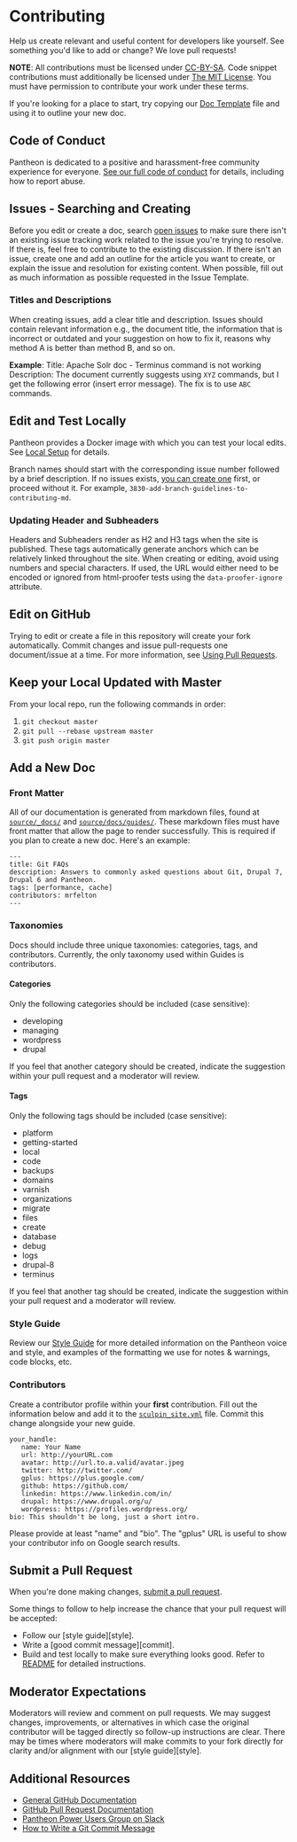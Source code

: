 # Contributing

Help us create relevant and useful content for developers like yourself. See something you'd like to add or change? We love pull requests!

**NOTE**: All contributions must be licensed under [CC-BY-SA](https://creativecommons.org/licenses/by-sa/4.0/). Code snippet contributions must additionally be licensed under [The MIT License](http://opensource.org/licenses/MIT). You must have permission to contribute your work under these terms.

If you're looking for a place to start, try copying our [Doc Template](/source/_docs/doc-template.md) file and using it to outline your new doc.

## Code of Conduct

Pantheon is dedicated to a positive and harassment-free community experience for everyone. [See our full code of conduct](source/_docs/code-of-conduct.md) for details, including how to report abuse.


## Issues - Searching and Creating

Before you edit or create a doc, search [open issues](https://github.com/pantheon-systems/documentation/issues/) to make sure there isn't an existing issue tracking work related to the issue you're trying to resolve. If there is, feel free to contribute to the existing discussion. If there isn't an issue, create one and add an outline for the article you want to create, or explain the issue and resolution for existing content. When possible, fill out as much information as possible requested in the Issue Template.

### Titles and Descriptions
When creating issues, add a clear title and description. Issues should contain relevant information e.g., the document title, the information that is incorrect or outdated and your suggestion on how to fix it, reasons why method A is better than method B, and so on.

**Example**:
Title: Apache Solr doc - Terminus command is not working
Description: The document currently suggests using `XYZ` commands, but I get the following error (insert error message). The fix is to use `ABC` commands.

## Edit and Test Locally

Pantheon provides a Docker image with which you can test your local edits. See [Local Setup](<README.md#local-setup-optional>) for details.

Branch names should start with the corresponding issue number followed by a brief description. If no issues exists, [you can create one](https://github.com/pantheon-systems/documentation/issues/new?title=New%20Doc%20Proposal%20&body=Priority%20(Low%E2%80%9A%20Medium%E2%80%9A%20High)%3A%0A%0A%23%23%20Title%0A%0A%0A%23%23%20Description%0A%0A%0A%23%23%20Outline%0A%0A%0A%23%23%20Expected%20Audience%0A%0A%0A%23%23%20Path%0A(e.g.%20%60source%2Fdocs%2Farticles%2Fsites%2Fcode%60%20or%20%60source%2Fdocs%2Farticles%2Fwordpress%60)&labels=new%20doc) first, or proceed without it. For example, `3830-add-branch-guidelines-to-contributing-md`.

### Updating Header and Subheaders
Headers and Subheaders render as H2 and H3 tags when the site is published. These tags automatically generate anchors which can be relatively linked throughout the site. When creating or editing, avoid using numbers and special characters. If used, the URL would either need to be encoded or ignored from html-proofer tests using the `data-proofer-ignore` attribute.


## Edit on GitHub

Trying to edit or create a file in this repository will create your fork automatically. Commit changes and issue pull-requests one document/issue at a time. For more information, see [Using Pull Requests](https://help.github.com/articles/using-pull-requests/).

## Keep your Local Updated with Master

From your local repo, run the following commands in order:
1. `git checkout master`
2. `git pull --rebase upstream master`
3. `git push origin master`

## Add a New Doc

### Front Matter
All of our documentation is generated from markdown files, found at [`source/_docs/`](/source/_docs/) and [`source/docs/guides/`](source/docs/guides/). These markdown files must have front matter that allow the page to render successfully. This is required if you plan to create a new doc. Here's an example:
```
---
title: Git FAQs
description: Answers to commonly asked questions about Git, Drupal 7, Drupal 6 and Pantheon.
tags: [performance, cache]
contributors: mrfelton
---
```
### Taxonomies
Docs should include three unique taxonomies: categories, tags, and contributors. Currently, the only taxonomy used within Guides is contributors.
#### Categories
Only the following categories should be included (case sensitive):

- developing
- managing
- wordpress
- drupal

 If you feel that another category should be created, indicate the suggestion within your pull request and a moderator will review.
#### Tags
Only the following tags should be included (case sensitive):

- platform
- getting-started
- local
- code
- backups
- domains
- varnish
- organizations
- migrate
- files
- create
- database
- debug
- logs
- drupal-8
- terminus

If you feel that another tag should be created, indicate the suggestion within your pull request and a moderator will review.

### Style Guide

Review our [Style Guide](https://pantheon.io/docs/style-guide/) for more detailed information on the Pantheon voice and style, and examples of the formatting we use for notes & warnings, code blocks, etc.

### Contributors
Create a contributor profile within your **first** contribution. Fill out the information below and add it to the [`sculpin_site.yml`](/app/config/sculpin_site.yml) file. Commit this change alongside your new guide.
```
your_handle:
   name: Your Name
   url: http://yourURL.com
   avatar: http://url.to.a.valid/avatar.jpeg
   twitter: http://twitter.com/
   gplus: https://plus.google.com/
   github: https://github.com/
   linkedin: https://www.linkedin.com/in/
   drupal: https://www.drupal.org/u/
   wordpress: https://profiles.wordpress.org/
bio: This shouldn't be long, just a short intro.
```
Please provide at least "name" and "bio". The "gplus" URL is useful to show your contributor info on Google search results.


## Submit a Pull Request

When you're done making changes, [submit a pull request](https://github.com/pantheon-systems/documentation/compare/).

Some things to follow to help increase the chance that your pull request will be accepted:

* Follow our [style guide][style].
* Write a [good commit message][commit].
* Build and test locally to make sure everything looks good. Refer to [README](https://github.com/pantheon-systems/documentation/blob/master/README.md) for detailed instructions.


## Moderator Expectations

Moderators will review and comment on pull requests. We may suggest changes, improvements, or alternatives in which case the original contributor will be tagged directly so follow-up instructions are clear. There may be times where moderators will make commits to your fork directly for clarity and/or alignment with our [style guide][style].

## Additional Resources

* [General GitHub Documentation](http://help.github.com/)
* [GitHub Pull Request Documentation](http://help.github.com/send-pull-requests/)
* [Pantheon Power Users Group on Slack](https://pantheon.io/docs/power-users/)
* [How to Write a Git Commit Message](http://chris.beams.io/posts/git-commit/)

